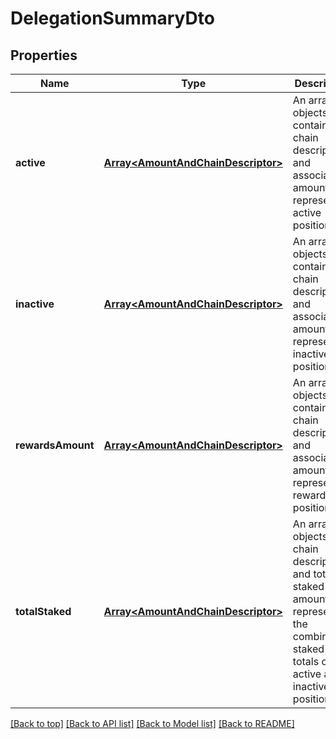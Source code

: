 # DelegationSummaryDto

## Properties

|Name | Type | Description | Notes|
|------------ | ------------- | ------------- | -------------|
|**active** | [**Array&lt;AmountAndChainDescriptor&gt;**](AmountAndChainDescriptor.md) | An array of objects containing chain descriptors and associated amounts, representing active positions. | [default to undefined]|
|**inactive** | [**Array&lt;AmountAndChainDescriptor&gt;**](AmountAndChainDescriptor.md) | An array of objects containing chain descriptors and associated amounts, representing inactive positions. | [default to undefined]|
|**rewardsAmount** | [**Array&lt;AmountAndChainDescriptor&gt;**](AmountAndChainDescriptor.md) | An array of objects containing chain descriptors and associated amounts, representing rewards positions. | [default to undefined]|
|**totalStaked** | [**Array&lt;AmountAndChainDescriptor&gt;**](AmountAndChainDescriptor.md) | An array of objects with chain descriptors and total staked amounts, representing the combined staked totals of active and inactive positions. | [default to undefined]|




[[Back to top]](#) [[Back to API list]](../../README.md#documentation-for-api-endpoints) [[Back to Model list]](../../README.md#documentation-for-models) [[Back to README]](../../README.md)
